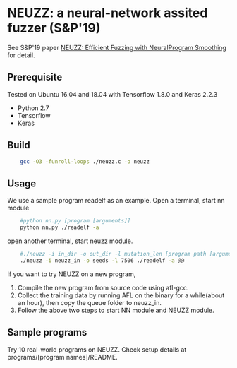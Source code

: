 # NEUZZ: a neural-network assited fuzzer (S&P'19)
See S&P'19 paper [NEUZZ: Efficient Fuzzing with NeuralProgram Smoothing](https://arxiv.org/abs/1807.05620) for detail.
## Prerequisite
Tested on Ubuntu 16.04 and 18.04 with Tensorflow 1.8.0 and Keras 2.2.3
- Python 2.7
- Tensorflow
- Keras
## Build
```bash
    gcc -O3 -funroll-loops ./neuzz.c -o neuzz
```
## Usage
We use a sample program readelf as an example.
Open a terminal, start nn module
```bash
    #python nn.py [program [arguments]]
    python nn.py ./readelf -a
```
open another terminal, start neuzz module.
```bash
    #./neuzz -i in_dir -o out_dir -l mutation_len [program path [arguments]] @@
    ./neuzz -i neuzz_in -o seeds -l 7506 ./readelf -a @@  
```
If you want to try NEUZZ on a new program, 
1. Compile the new program from source code using afl-gcc.
2. Collect the training data by running AFL on the binary for a while(about an hour), then copy the queue folder to neuzz_in.
3. Follow the above two steps to start NN module and NEUZZ module.
## Sample programs
Try 10 real-world programs on NEUZZ. Check setup details at programs/[program names]/README.


